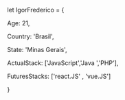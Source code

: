 let IgorFrederico = {

Age: 21,

Country: 'Brasil',

State: 'Minas Gerais',

ActualStack: ['JavaScript','Java ','PHP'],

FuturesStacks: ['react.JS' , 'vue.JS']

}

